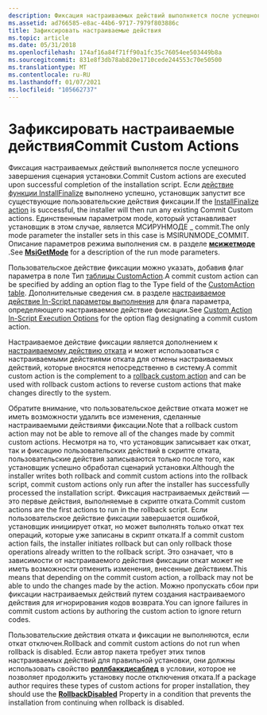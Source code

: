 ```yaml
---
description: Фиксация настраиваемых действий выполняется после успешного завершения сценария установки.
ms.assetid: ad766585-e8ac-44b6-9717-7979f803886c
title: Зафиксировать настраиваемые действия
ms.topic: article
ms.date: 05/31/2018
ms.openlocfilehash: 174af16a84f71ff90a1fc35c76054ee503449b8a
ms.sourcegitcommit: 831e8f3db78ab820e1710cede244553c70e50500
ms.translationtype: MT
ms.contentlocale: ru-RU
ms.lasthandoff: 01/07/2021
ms.locfileid: "105662737"
---
```

# <a name="commit-custom-actions"></a><span data-ttu-id="a10dc-103">Зафиксировать настраиваемые действия</span><span class="sxs-lookup"><span data-stu-id="a10dc-103">Commit Custom Actions</span></span>

<span data-ttu-id="a10dc-104">Фиксация настраиваемых действий выполняется после успешного завершения сценария установки.</span><span class="sxs-lookup"><span data-stu-id="a10dc-104">Commit Custom actions are executed upon successful completion of the installation script.</span></span> <span data-ttu-id="a10dc-105">Если [действие функции InstallFinalize](installfinalize-action.md) выполнено успешно, установщик запустит все существующие пользовательские действия фиксации.</span><span class="sxs-lookup"><span data-stu-id="a10dc-105">If the [InstallFinalize action](installfinalize-action.md) is successful, the installer will then run any existing Commit Custom actions.</span></span> <span data-ttu-id="a10dc-106">Единственным параметром mode, который устанавливает установщик в этом случае, является МСИРУНМОДЕ \_ commit.</span><span class="sxs-lookup"><span data-stu-id="a10dc-106">The only mode parameter the installer sets in this case is MSIRUNMODE\_COMMIT.</span></span> <span data-ttu-id="a10dc-107">Описание параметров режима выполнения см. в разделе [**мсижетмоде**](/windows/desktop/api/Msiquery/nf-msiquery-msigetmode) .</span><span class="sxs-lookup"><span data-stu-id="a10dc-107">See [**MsiGetMode**](/windows/desktop/api/Msiquery/nf-msiquery-msigetmode) for a description of the run mode parameters.</span></span>

<span data-ttu-id="a10dc-108">Пользовательское действие фиксации можно указать, добавив флаг параметра в поле Тип [таблицы CustomAction](customaction-table.md).</span><span class="sxs-lookup"><span data-stu-id="a10dc-108">A commit custom action can be specified by adding an option flag to the Type field of the [CustomAction table](customaction-table.md).</span></span> <span data-ttu-id="a10dc-109">Дополнительные сведения см. в разделе [настраиваемое действие In-Script параметры выполнения](custom-action-in-script-execution-options.md) для флага параметра, определяющего настраиваемое действие фиксации.</span><span class="sxs-lookup"><span data-stu-id="a10dc-109">See [Custom Action In-Script Execution Options](custom-action-in-script-execution-options.md) for the option flag designating a commit custom action.</span></span>

<span data-ttu-id="a10dc-110">Настраиваемое действие фиксации является дополнением к [настраиваемому действию отката](rollback-custom-actions.md) и может использоваться с настраиваемыми действиями отката для отмены настраиваемых действий, которые вносятся непосредственно в систему.</span><span class="sxs-lookup"><span data-stu-id="a10dc-110">A commit custom action is the complement to a [rollback custom action](rollback-custom-actions.md) and can be used with rollback custom actions to reverse custom actions that make changes directly to the system.</span></span>

<span data-ttu-id="a10dc-111">Обратите внимание, что пользовательское действие отката может не иметь возможности удалить все изменения, сделанные настраиваемыми действиями фиксации.</span><span class="sxs-lookup"><span data-stu-id="a10dc-111">Note that a rollback custom action may not be able to remove all of the changes made by commit custom actions.</span></span> <span data-ttu-id="a10dc-112">Несмотря на то, что установщик записывает как откат, так и фиксацию пользовательских действий в скрипте отката, пользовательские действия записываются только после того, как установщик успешно обработал сценарий установки.</span><span class="sxs-lookup"><span data-stu-id="a10dc-112">Although the installer writes both rollback and commit custom actions into the rollback script, commit custom actions only run after the installer has successfully processed the installation script.</span></span> <span data-ttu-id="a10dc-113">Фиксация настраиваемых действий — это первые действия, выполняемые в скрипте отката.</span><span class="sxs-lookup"><span data-stu-id="a10dc-113">Commit custom actions are the first actions to run in the rollback script.</span></span> <span data-ttu-id="a10dc-114">Если пользовательское действие фиксации завершается ошибкой, установщик инициирует откат, но может выполнять только откат тех операций, которые уже записаны в скрипт отката.</span><span class="sxs-lookup"><span data-stu-id="a10dc-114">If a commit custom action fails, the installer initiates rollback but can only rollback those operations already written to the rollback script.</span></span> <span data-ttu-id="a10dc-115">Это означает, что в зависимости от настраиваемого действия фиксации откат может не иметь возможности отменить изменения, внесенные действием.</span><span class="sxs-lookup"><span data-stu-id="a10dc-115">This means that depending on the commit custom action, a rollback may not be able to undo the changes made by the action.</span></span> <span data-ttu-id="a10dc-116">Можно пропускать сбои при фиксации настраиваемых действий путем создания настраиваемого действия для игнорирования кодов возврата.</span><span class="sxs-lookup"><span data-stu-id="a10dc-116">You can ignore failures in commit custom actions by authoring the custom action to ignore return codes.</span></span>

<span data-ttu-id="a10dc-117">Пользовательские действия отката и фиксации не выполняются, если откат отключен.</span><span class="sxs-lookup"><span data-stu-id="a10dc-117">Rollback and commit custom actions do not run when rollback is disabled.</span></span> <span data-ttu-id="a10dc-118">Если автор пакета требует этих типов настраиваемых действий для правильной установки, они должны использовать свойство [**роллбаккдисаблед**](rollbackdisabled.md) в условии, которое не позволяет продолжить установку после отключения отката.</span><span class="sxs-lookup"><span data-stu-id="a10dc-118">If a package author requires these types of custom actions for proper installation, they should use the [**RollbackDisabled**](rollbackdisabled.md) Property in a condition that prevents the installation from continuing when rollback is disabled.</span></span>

 

 




